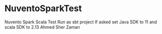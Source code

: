 # NuventoSparkTest
Nuvento Spark Scala Test
Run as sbt project
If asked set Java SDK to 11 and scala SDK to 2.13
Ahmed Sher Zaman
